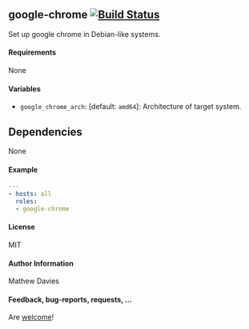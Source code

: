 ## google-chrome [![Build Status](https://travis-ci.org/ThePixelDeveloper/ansible-google-chrome.svg?branch=master)](https://travis-ci.org/ThePixelDeveloper/ansible-google-chrome)

Set up google chrome in Debian-like systems.

#### Requirements

None

#### Variables

* `google_chrome_arch`: [default: `amd64`]: Architecture of target system.

## Dependencies

None

#### Example

```yaml
---
- hosts: all
  roles:
  - google-chrome
```

#### License

MIT

#### Author Information

Mathew Davies

#### Feedback, bug-reports, requests, ...

Are [welcome](https://github.com/ThePixelDeveloper/ansible-google-chrome/issues)!
